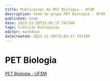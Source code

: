 ```yaml
---
title: Publicacoes de PET Biologia - UFSM 
description: feed do grupo PET Biologia - UFSM
published: true
date: 2023-11-30T15:05:17.747340
tags: Ciencias Biologicas
editor: markdown
dateCreated: 2023-11-30T15:05:17.747340
---
```


# PET Biologia
[PET Biologia - UFSM](/grupo/264PETBiologiaUFSM)